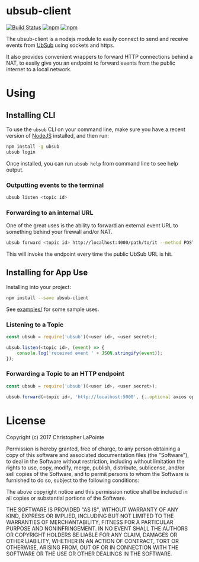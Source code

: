 # ubsub-client

[![Build Status](https://travis-ci.org/zix99/ubsub-client.svg?branch=master)](https://travis-ci.org/zix99/ubsub-client)
[![npm](https://img.shields.io/npm/v/ubsub.svg)](https://www.npmjs.com/package/ubsub)
[![npm](https://img.shields.io/npm/l/ubsub.svg)](https://www.npmjs.com/package/ubsub)

The ubsub-client is a nodejs module to easily connect to send and receive events from [UbSub](https://ubsub.io) using sockets and https.

It also provides convenient wrappers to forward HTTP connections behind a NAT, to easily give you an endpoint to forward
events from the public internet to a local network.

# Using

## Installing CLI

To use the `ubsub` CLI on your command line, make sure you have a recent version of [NodeJS](https://nodejs.org/en/) installed, and then run:

```bash
npm install -g ubsub
ubsub login
```

Once installed, you can run `ubsub help` from command line to see help output.

### Outputting events to the terminal

```bash
ubsub listen <topic id>
```

### Forwarding to an internal URL

One of the great uses is the ability to forward an external event URL to something behind your firewall and/or NAT.

```bash
ubsub forward <topic id> http://localhost:4000/path/to/it --method POST
```

This will invoke the endpoint every time the public UbSub URL is hit.

## Installing for App Use

Installing into your project:

```bash
npm install --save ubsub-client
```

See [examples/](examples/) for some sample uses.

### Listening to a Topic

```js
const ubsub = require('ubsub')(<user id>, <user secret>);

ubsub.listen(<topic id>, (event) => {
	console.log('received event ' + JSON.stringify(event));
});
```

### Forwarding a Topic to an HTTP endpoint

```js
const ubsub = require('ubsub')(<user id>, <user secret>);

ubsub.forward(<topic id>, 'http://localhost:5000', {..optional axios opts..});
```

# License

Copyright (c) 2017 Christopher LaPointe

Permission is hereby granted, free of charge, to any person obtaining a copy
of this software and associated documentation files (the "Software"), to deal
in the Software without restriction, including without limitation the rights
to use, copy, modify, merge, publish, distribute, sublicense, and/or sell
copies of the Software, and to permit persons to whom the Software is
furnished to do so, subject to the following conditions:

The above copyright notice and this permission notice shall be included in all
copies or substantial portions of the Software.

THE SOFTWARE IS PROVIDED "AS IS", WITHOUT WARRANTY OF ANY KIND, EXPRESS OR
IMPLIED, INCLUDING BUT NOT LIMITED TO THE WARRANTIES OF MERCHANTABILITY,
FITNESS FOR A PARTICULAR PURPOSE AND NONINFRINGEMENT. IN NO EVENT SHALL THE
AUTHORS OR COPYRIGHT HOLDERS BE LIABLE FOR ANY CLAIM, DAMAGES OR OTHER
LIABILITY, WHETHER IN AN ACTION OF CONTRACT, TORT OR OTHERWISE, ARISING FROM,
OUT OF OR IN CONNECTION WITH THE SOFTWARE OR THE USE OR OTHER DEALINGS IN THE
SOFTWARE.

